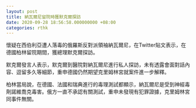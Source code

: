 ```yaml
---
layout: post
title: 納瓦爾尼留院時獲默克爾探訪
date: 2020-09-28 18:56:58.000000000 +08:00
categories: rthk
---
```


懷疑在西伯利亞遭人落毒的俄羅斯反對派領袖納瓦爾尼，在Twitter貼文表示，在德國柏林留院期間，獲總理默克爾探訪。

默克爾發言人表示，默克爾到醫院對納瓦爾尼進行私人探訪，未有透露會面對話內容、逗留多久等細節，重申德國仍然期望克里姆林宮就案件進一步解釋。

柏林當局說，在德國、法國和瑞典進行的毒理測試都顯示，納瓦爾尼是受到神經毒劑諾維喬克毒害。俄方一直不承認有關測試，重申未發現有犯罪證據，克里姆林宮同事件無關。
